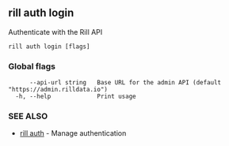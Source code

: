 ## rill auth login

Authenticate with the Rill API

```
rill auth login [flags]
```

### Global flags

```
      --api-url string   Base URL for the admin API (default "https://admin.rilldata.io")
  -h, --help             Print usage
```

### SEE ALSO

* [rill auth](auth.md)	 - Manage authentication

